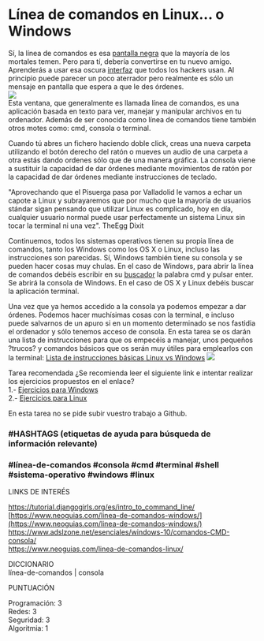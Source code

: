 # Línea de comandos en Linux... o Windows  
  
Sí, la línea de comandos es esa [pantalla negra](https://www.neoguias.com/wp-content/uploads/2018/03/interprete-de-linea-de-comando.jpg) que la mayoría de los mortales temen. Pero para tí, debería convertirse en tu nuevo amigo. Aprenderás a usar esa oscura [interfaz](https://www.tecnologia-informatica.com/que-es-interfaz/) que todos los hackers usan. Al principio puede parecer un poco aterrador pero realmente es sólo un mensaje en pantalla que espera a que le des órdenes.  
![](https://www.neoguias.com/wp-content/uploads/2018/03/interprete-de-linea-de-comando.jpg)  
Esta ventana, que generalmente es llamada línea de comandos, es una aplicación basada en texto para ver, manejar y manipular archivos en tu ordenador. Además de ser conocida como línea de comandos tiene también otros motes como: cmd, consola o terminal.  
  
Cuando tú abres un fichero haciendo doble click, creas una nueva carpeta utilizando el botón derecho del ratón o mueves un audio de una carpeta a otra estás dando ordenes sólo que de una manera gráfica. La consola viene a sustituir la capacidad de dar órdenes mediante movimientos de ratón por la capacidad de dar órdenes mediante instrucciones de teclado.  

"Aprovechando que el Pisuerga pasa por Valladolid le vamos a echar un capote a Linux y subrayaremos que por mucho que la mayoría de usuarios stándar sigan pensando que utilizar Linux es complicado, hoy en día, cualquier usuario normal puede usar perfectamente un sistema Linux sin tocar la terminal ni una vez". TheEgg Dixit    

Continuemos, todos los sistemas operativos tienen su propia línea de comandos, tanto los Windows como los OS X o Linux, incluso las instrucciones son parecidas. Sí, Windows también tiene su consola y se pueden hacer cosas muy chulas. En el caso de Windows, para abrir la línea de comandos debéis escribir en su [buscador](https://www.isumsoft.com/it/wp-content/uploads/2016/10/show-hide-search-box.png) la palabra cmd y pulsar enter. Se abrirá la consola de Windows. En el caso de OS X y Linux debéis buscar la aplicación terminal.    

Una vez que ya hemos accedido a la consola ya podemos empezar a dar órdenes. Podemos hacer muchísimas cosas con la terminal, e incluso puede salvarnos de un apuro si en un momento determinado se nos fastidia el ordenador y sólo tenemos acceso de consola. En esta tarea se os darán una lista de instrucciones para que os empecéis a manejar, unos pequeños ?trucos? y comandos básicos que os serán muy útiles para emplearlos con la terminal: [Lista de instrucciones básicas Linux vs Windows](https://s2.studylib.es/store/data/006643085_1-e3407d5ad67abf0e08b2e47e6360ca2a.png)
![](https://s2.studylib.es/store/data/006643085_1-e3407d5ad67abf0e08b2e47e6360ca2a.png)    


Tarea recomendada
¿Se recomienda leer el siguiente link e intentar realizar los ejercicios propuestos en el enlace?  
1.- [Ejercicios para Windows ](https://www.neoguias.com/linea-de-comandos-windows/)  
2.- [Ejercicios para Linux](https://www.neoguias.com/linea-de-comandos-linux/)    

En esta tarea no se pide subir vuestro trabajo a Github.  



### #HASHTAGS (etiquetas de ayuda para búsqueda de información relevante)  

### #línea-de-comandos #consola #cmd #terminal #shell #sistema-operativo #windows #linux  

LINKS DE INTERÉS  

[https://tutorial.djangogirls.org/es/intro_to_command_line/ ](https://tutorial.djangogirls.org/es/intro_to_command_line/ )  
[https://www.neoguias.com/linea-de-comandos-windows/](https://www.neoguias.com/linea-de-comandos-windows/)     
[https://www.adslzone.net/esenciales/windows-10/comandos-CMD-consola/ ](https://www.adslzone.net/esenciales/windows-10/comandos-CMD-consola/)    
[https://www.neoguias.com/linea-de-comandos-linux/ ](https://www.neoguias.com/linea-de-comandos-linux/)   

DICCIONARIO  
línea-de-comandos | consola  
    
PUNTUACIÓN    
   
Programación: 3  
Redes: 3  
Seguridad: 3  
Algoritmia: 1  
